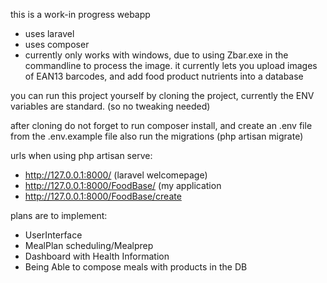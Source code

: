 
this is a work-in progress webapp
- uses laravel
- uses composer
- currently only works with windows, due to using Zbar.exe in the commandline to process the image.
it currently lets you upload images of EAN13 barcodes, and add food product nutrients into a database

you can run this project yourself by cloning the project, currently the ENV variables are standard. (so no tweaking needed)

after cloning do not forget to run composer install, and create an .env file from the .env.example file
also run the migrations (php artisan migrate)

urls when using php artisan serve:
- http://127.0.0.1:8000/ (laravel welcomepage)
- http://127.0.0.1:8000/FoodBase/ (my application
- http://127.0.0.1:8000/FoodBase/create

plans are to implement:
- UserInterface
- MealPlan scheduling/Mealprep
- Dashboard with Health Information
- Being Able to compose meals with products in the DB
